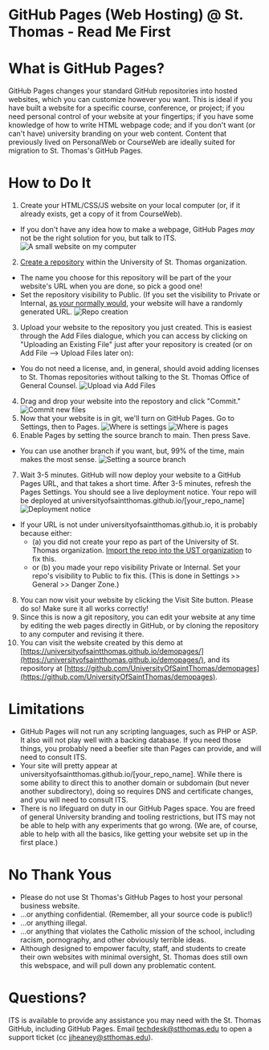 # GitHub Pages (Web Hosting) @ St. Thomas - Read Me First

# What is GitHub Pages?
GitHub Pages changes your standard GitHub repositories into hosted websites, which you can customize however you want. This is ideal if you have built a website for a specific course, conference, or project; if you need personal control of your website at your fingertips; if you have some knowledge of how to write HTML webpage code; and if you don't want (or can't have) university branding on your web content. Content that previously lived on PersonalWeb or CourseWeb are ideally suited for migration to St. Thomas's GitHub Pages.

# How to Do It
1. Create your HTML/CSS/JS website on your local computer (or, if it already exists, get a copy of it from CourseWeb). 
  - If you don't have any idea how to make a webpage, GitHub Pages *may* not be the right solution for you, but talk to ITS.
  ![A small website on my computer](/screenshots/pages_1_smallwebsite.png)
2. [Create a repository](https://github.com/organizations/UniversityOfSaintThomas/repositories/new) within the University of St. Thomas organization.
  - The name you choose for this repository will be part of the your website's URL when you are done, so pick a good one!
  - Set the repository visibility to Public. (If you set the visibility to Private or Internal, [as your normally would](https://github.com/UniversityOfSaintThomas/StThomas_ReadMeFirst/), your website will have a randomly generated URL.
  ![Repo creation](/screenshots/pages_2_newrepository.png)
3. Upload your website to the repository you just created. This is easiest through the Add Files dialogue, which you can access by clicking on "Uploading an Existing File" just after your repository is created (or on Add File --> Upload Files later on):
  - You do not need a license, and, in general, should avoid adding licenses to St. Thomas repositories without talking to the St. Thomas Office of General Counsel.
  ![Upload via Add Files](/screenshots/pages_3_clickupload.png)
4. Drag and drop your website into the repostory and click "Commit."
  ![Commit new files](/screenshots/pages_4_addfiles.png)
5. Now that your website is in git, we'll turn on GitHub Pages. Go to Settings, then to Pages.
  ![Where is settings](/screenshots/pages_5_settings.png)
  ![Where is pages](/screenshots/pages_6_pages.png)
6. Enable Pages by setting the source branch to main. Then press Save.
  - You can use another branch if you want, but, 99% of the time, main makes the most sense.
  ![Setting a source branch](/screenshots/pages_7_branch.png)
7. Wait 3-5 minutes. GitHub will now deploy your website to a GitHub Pages URL, and that takes a short time. After 3-5 minutes, refresh the Pages Settings. You should see a live deployment notice. Your repo will be deployed at universityofsaintthomas.github.io/\[your_repo_name\]
  ![Deployment notice](/screenshots/pages_8_deployment.png)
  - If your URL is not under universityofsaintthomas.github.io, it is probably because either:
    - (a) you did not create your repo as part of the University of St. Thomas organization. [Import the repo into the UST organization](https://github.com/UniversityOfSaintThomas/StThomas_ReadMeFirst) to fix this.
    - or (b) you made your repo visibility Private or Internal. Set your repo's visibility to Public to fix this. (This is done in Settings >> General >> Danger Zone.)
8. You can now visit your website by clicking the Visit Site button. Please do so! Make sure it all works correctly!
9. Since this is now a git repository, you can edit your website at any time by editing the web pages directly in GitHub, or by cloning the repository to any computer and revising it there.
10. You can visit the website created by this demo at [https://universityofsaintthomas.github.io/demopages/](https://universityofsaintthomas.github.io/demopages/), and its repository at [https://github.com/UniversityOfSaintThomas/demopages](https://github.com/UniversityOfSaintThomas/demopages).

# Limitations
- GitHub Pages will not run any scripting languages, such as PHP or ASP. It also will not play well with a backing database. If you need those things, you probably need a beefier site than Pages can provide, and will need to consult ITS.
- Your site will pretty appear at universityofsaintthomas.github.io/\[your_repo_name\]. While there is some ability to direct this to another domain or subdomain (but never another subdirectory), doing so requires DNS and certificate changes, and you will need to consult ITS.
- There is no lifeguard on duty in our GitHub Pages space. You are freed of general University branding and tooling restrictions, but ITS may not be able to help with any experiments that go wrong. (We are, of course, able to help with all the basics, like getting your website set up in the first place.)

# No Thank Yous
- Please do not use St Thomas's GitHub Pages to host your personal business website.
- ...or anything confidential. (Remember, all your source code is public!)
- ...or anything illegal.
- ...or anything that violates the Catholic mission of the school, including racism, pornography, and other obviously terrible ideas.
- Although designed to empower faculty, staff, and students to create their own websites with minimal oversight, St. Thomas does still own this webspace, and will pull down any problematic content.
  
# Questions?
ITS is available to provide any assistance you may need with the St. Thomas GitHub, including GitHub Pages. Email techdesk@stthomas.edu to open a support ticket (cc jjheaney@stthomas.edu).
